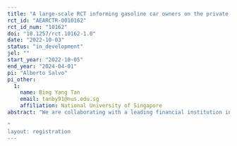 ```yaml
---
title: "A large-scale RCT informing gasoline car owners on the private and social benefits of transitioning to electric vehicles"
rct_id: "AEARCTR-0010162"
rct_id_num: "10162"
doi: "10.1257/rct.10162-1.0"
date: "2022-10-03"
status: "in_development"
jel: ""
start_year: "2022-10-05"
end_year: "2024-04-01"
pi: "Alberto Salvo"
pi_other:
  1:
    name: Bing Yang Tan
    email: tanby91@nus.edu.sg
    affiliation: National University of Singapore
abstract: "We are collaborating with a leading financial institution in Singapore to experiment with different ways of encouraging its account holders (clients) who regularly purchase gasoline to adopt electric vehicles (EV). The experiments involve four information treatments including a control group, whereby we provide up-to-date information in various forms. These include the private benefits of EV ownership, the social benefits of EV ownership, and salient information about financial incentives of EV adoption that the financial institution already provides to the general public. The information experiments will be implemented by the financial institution among 32,000 clients and is expected to last 14 weeks, from October 2022 to January 2023. Through our employer (National University of Singapore), we signed a Research Collaboration Agreement with the financial institution on August 17, 2022, which "regulates (our) collaboration in relation to the research project entitled 'EV (Energy Reset) Adoption'" and includes a detailed work plan and project schedule. The final milestone is to produce a research article that is published in a scientific journal. 
"
layout: registration
---
```


